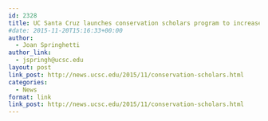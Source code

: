 ```yaml
---
id: 2328
title: UC Santa Cruz launches conservation scholars program to increase diversity
#date: 2015-11-20T15:16:33+00:00
author:
  - Joan Springhetti
author_link:
  - jspringh@ucsc.edu
layout: post
link_post: http://news.ucsc.edu/2015/11/conservation-scholars.html
categories:
  - News
format: link
link_post: http://news.ucsc.edu/2015/11/conservation-scholars.html
---
```

